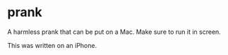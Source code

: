 prank
=====

A harmless prank that can be put on a Mac. Make sure to run it in screen.

This was written on an iPhone.

